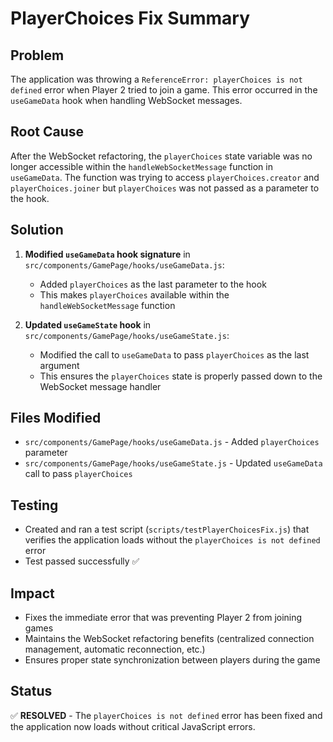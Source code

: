 # PlayerChoices Fix Summary

## Problem
The application was throwing a `ReferenceError: playerChoices is not defined` error when Player 2 tried to join a game. This error occurred in the `useGameData` hook when handling WebSocket messages.

## Root Cause
After the WebSocket refactoring, the `playerChoices` state variable was no longer accessible within the `handleWebSocketMessage` function in `useGameData`. The function was trying to access `playerChoices.creator` and `playerChoices.joiner` but `playerChoices` was not passed as a parameter to the hook.

## Solution
1. **Modified `useGameData` hook signature** in `src/components/GamePage/hooks/useGameData.js`:
   - Added `playerChoices` as the last parameter to the hook
   - This makes `playerChoices` available within the `handleWebSocketMessage` function

2. **Updated `useGameState` hook** in `src/components/GamePage/hooks/useGameState.js`:
   - Modified the call to `useGameData` to pass `playerChoices` as the last argument
   - This ensures the `playerChoices` state is properly passed down to the WebSocket message handler

## Files Modified
- `src/components/GamePage/hooks/useGameData.js` - Added `playerChoices` parameter
- `src/components/GamePage/hooks/useGameState.js` - Updated `useGameData` call to pass `playerChoices`

## Testing
- Created and ran a test script (`scripts/testPlayerChoicesFix.js`) that verifies the application loads without the `playerChoices is not defined` error
- Test passed successfully ✅

## Impact
- Fixes the immediate error that was preventing Player 2 from joining games
- Maintains the WebSocket refactoring benefits (centralized connection management, automatic reconnection, etc.)
- Ensures proper state synchronization between players during the game

## Status
✅ **RESOLVED** - The `playerChoices is not defined` error has been fixed and the application now loads without critical JavaScript errors. 